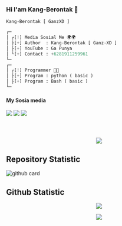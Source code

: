 ### Hi I'am Kang-Berontak 👋

`Kang-Berontak [ GanzXD ]`

```python
┌─
│ ┌[!] Media Sosial Me 🌍🌍
│ ├[+] Author  : Kang-Berontak [ Ganz-XD ]
│ ├[+] YouTube : Ga Punya
│ └[+] Contact : +6281911259961
└─
┌─
│ ┌[!] Programmer 📝📝
│ ├[+] Program : python ( basic )
│ ├[+] Program : Bash ( basic )
└─
```

####    My Sosia media
[![](https://img.shields.io/badge/Facebook-blue?logo=Facebook&logoColor=blue&labelColor=white)](https://www.facebook.com/GanzXDNihBoss)
[![](https://img.shields.io/badge/Github-black?logo=Github&logoColor=black&labelColor=white)](https://github.com/Kang-Berontak)
[![](https://img.shields.io/badge/Whatsapp-CHAT-red?logo=Whatsapp&logoColor=Brightgreen&labelColor=white)](https://wa.me/6281911259961?text=Asalamualaikum+bang) <br><br>
#

</h1>
<p align="center">
  <img src="https://i.ibb.co/4V1QzHD/20211215-173647.png" />
</p>

## Repository Statistic
![github card](https://github-readme-stats.vercel.app/api/pin/?username=Kang-Berontak&repo=KUNING&theme=dark)

## Github Statistic

<p align="center"><a href="https://github.com/Lord-Ammar"><img src="https://github-readme-stats.vercel.app/api?username=Kang-Berontak&show_icons=true&theme=radical"></a></p>
<p align="center"><a href="https://github.com/Lord-Ammar"><img src="https://github-readme-stats.vercel.app/api/top-langs/?username=Kang-Berontak&theme=radical&layout=compact"></a></p> 
